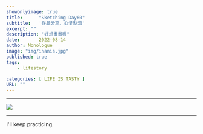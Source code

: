 ```yaml
---
showonlyimage: true
title:      "Sketching Day60"
subtitle:   '作品分享、心情點滴'
excerpt: ""
description: "好想畫畫喔"
date:       2022-08-14
author: Monologue    
image: "img/inanis.jpg"
published: true 
tags:
    - lifestory

categories: [ LIFE IS TASTY ]
URL: ""
---
```

***

  
![](/blog/sketch/d60-1.jpg)  

***
I'll keep practicing.
<!--more-->

